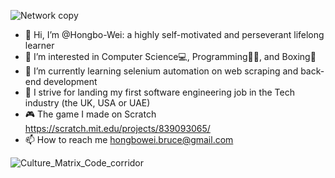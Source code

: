![Network copy](https://user-images.githubusercontent.com/112866063/236609596-266ae241-7272-433c-8d7b-bd3d7990e490.jpg)

- 👋 Hi, I’m @Hongbo-Wei: a highly self-motivated and perseverant lifelong learner
- 👀 I’m interested in Computer Science💻, Programming👨‍💻, and Boxing🥊
- 🌱 I’m currently learning selenium automation on web scraping and back-end development
- 💞️ I strive for landing my first software engineering job in the Tech industry (the UK, USA or UAE)
- 🎮 The game I made on Scratch https://scratch.mit.edu/projects/839093065/
- 📫 How to reach me hongbowei.bruce@gmail.com

![Culture_Matrix_Code_corridor](https://user-images.githubusercontent.com/112866063/236608955-b46f3e94-ed3d-4b56-a7e7-6b04f25a3db9.jpeg)


<!---
Champ-Wei/Champ-Wei is a ✨ special ✨ repository because its `README.md` (this file) appears on your GitHub profile.
You can click the Preview link to take a look at your changes.
--->

